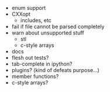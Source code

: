 - enum support
- CXXopt
    - includes, etc
- fail if file cannot be parsed completely
- warn about unsupported stuff
    - stl
    - c-style arrays
- docs
- flesh out tests?
- tab-complete in ipython?
- plugins? (kind of defeats purpose...)
- member functions?
- c-style arrays?
